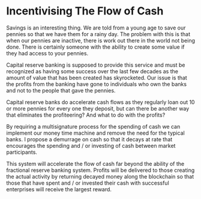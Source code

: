 # Incentivising The Flow of Cash

Savings is an interesting thing. We are told from a young age to save our pennies so that we have them for a rainy day. The problem with this is that when our pennies are inactive, there is work out there in the world not being done. There is certainly someone with the ability to create some value if they had access to your pennies.

Capital reserve banking is supposed to provide this service and must be recognized as having some success over the last few decades as the amount of value that has been created has skyrocketed. Our issue is that the profits from the banking have gone to individuals who own the banks and not to the people that gave the pennies.

Capital reserve banks do accelerate cash flows as they regularly loan out 10 or more pennies for every one they deposit, but can there be another way that eliminates the profiteering? And what to do with the profits?

By requiring a multisignature process for the spending of cash we can implement our money time machine and remove the need for the typical banks. I propose a demurrage on cash so that it decays at rate that encourages the spending and / or investing of cash between market participants.

This system will accelerate the flow of cash far beyond the ability of the fractional reserve banking system. Profits will be delivered to those creating the actual activity by returning decayed money along the blockchain so that those that have spent and / or invested their cash with successful enterprises will receive the largest reward.

